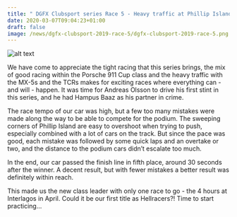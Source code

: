 ```yaml
---
title: " DGFX Clubsport series Race 5 - Heavy traffic at Phillip Island"
date: 2020-03-07T09:04:23+01:00
draft: false
image: /news/dgfx-clubsport-2019-race-5/dgfx-clubsport-2019-race-5.png
---
```

![alt text](/news/dgfx-clubsport-2019-race-5/dgfx-clubsport-2019-race-5.png)

We have come to appreciate the tight racing that this series brings, the mix of good racing within the Porsche 911 Cup class and the heavy traffic with the MX-5s and the TCRs makes for exciting races where everything can - and will - happen. It was time for Andreas Olsson to drive his first stint in this series, and he had Hampus Baaz as his partner in crime.

The race tempo of our car was high, but a few too many mistakes were made along the way to be able to compete for the podium. The sweeping corners of Phillip Island are easy to overshoot when trying to push, especially combined with a lot of cars on the track. But since the pace was good, each mistake was followed by some quick laps and an overtake or two, and the distance to the podium cars didn’t escalate too much.

In the end, our car passed the finish line in fifth place, around 30 seconds after the winner. A decent result, but with fewer mistakes a better result was definitely within reach.

This made us the new class leader with only one race to go - the 4 hours at Interlagos in April. Could it be our first title as Hellracers?! Time to start practicing...

